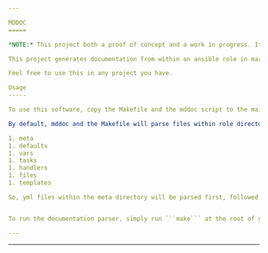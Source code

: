 ```yaml
---

MDDOC
=====

*NOTE:* This project both a proof of concept and a work in progress. It's current incarnation is by no means final. I intend to generate a parser with a more robust language, similar to javadoc.

This project generates documentation from within an ansible role in markdown format. This project was created because I was tired of trying to generate documentation for complicated Ansible roles. It is an incredibly basic parser with a slightly less simple Makefile that generates the README for a project.

Feel free to use this in any project you have.

Usage
-----

To use this software, copy the Makefile and the mddoc script to the main directory of your Ansible role. Once done, you may need to edit the Makefile.

By default, mddoc and the Makefile will parse files within role directories with the following ordering:

1. meta
1. defaults
1. vars
1. tasks
1. handlers
1. files
1. templates

So, yml files within the meta directory will be parsed first, followed by defaults, then vars, tasks, handlers, files and templates.


To run the documentation parser, simply run ```make``` at the root of your Ansible role.

---
```

---
